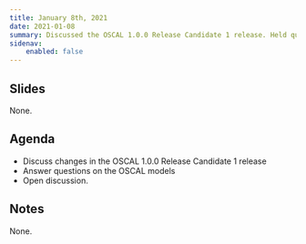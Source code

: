 ```yaml
---
title: January 8th, 2021
date: 2021-01-08
summary: Discussed the OSCAL 1.0.0 Release Candidate 1 release. Held question and answer session.
sidenav:
    enabled: false
---
```


## Slides

None.

## Agenda

- Discuss changes in the OSCAL 1.0.0 Release Candidate 1 release
- Answer questions on the OSCAL models
- Open discussion.

## Notes

None.
